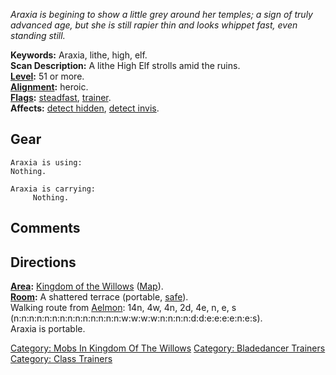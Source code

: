 *Araxia is begining to show a little grey around her temples; a sign of
truly advanced age, but she is still rapier thin and looks whippet fast,
even standing still.*

**Keywords:** Araxia, lithe, high, elf.  
**Scan Description:** A lithe High Elf strolls amid the ruins.  
**[Level](Level.md "wikilink"):** 51 or more.  
**[Alignment](Alignment.md "wikilink"):** heroic.  
**[Flags](:Category:_Mob_Types.md "wikilink"):**
[steadfast](Sentinel_Mobs.md "wikilink"),
[trainer](:Category:_Trainers.md "wikilink").  
**Affects:** [detect hidden](Detect_Hidden.md "wikilink"), [detect
invis](Detect_Invis.md "wikilink").  

## Gear

`Araxia is using:`  
`Nothing.`

`Araxia is carrying:`  
`     Nothing.`

## Comments

## Directions

**[Area](:Category:_Areas.md "wikilink"):** [ Kingdom of the
Willows](:Category:_Kingdom_Of_The_Willows.md "wikilink")
([Map](Kingdom_Of_The_Willows_Map.md "wikilink")).  
**[Room](:Category:_Rooms.md "wikilink"):** A shattered terrace
(portable, [safe](Safe_Rooms.md "wikilink")).  
Walking route from [Aelmon](Aelmon.md "wikilink"): 14n, 4w, 4n, 2d, 4e,
n, e, s
(n:n:n:n:n:n:n:n:n:n:n:n:n:n:w:w:w:w:n:n:n:n:d:d:e:e:e:e:n:e:s).  
Araxia is portable.  

[Category: Mobs In Kingdom Of The
Willows](Category:_Mobs_In_Kingdom_Of_The_Willows "wikilink") [Category:
Bladedancer Trainers](Category:_Bladedancer_Trainers "wikilink")
[Category: Class Trainers](Category:_Class_Trainers "wikilink")
